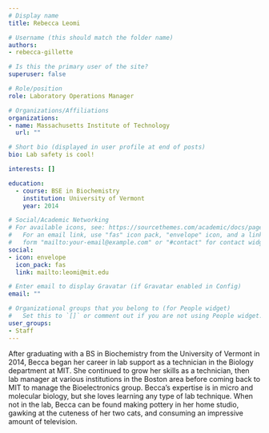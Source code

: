 ```yaml
---
# Display name
title: Rebecca Leomi

# Username (this should match the folder name)
authors:
- rebecca-gillette

# Is this the primary user of the site?
superuser: false

# Role/position
role: Laboratory Operations Manager

# Organizations/Affiliations
organizations:
- name: Massachusetts Institute of Technology
  url: ""

# Short bio (displayed in user profile at end of posts)
bio: Lab safety is cool!

interests: []

education:
  - course: BSE in Biochemistry
    institution: University of Vermont
    year: 2014

# Social/Academic Networking
# For available icons, see: https://sourcethemes.com/academic/docs/page-builder/#icons
#   For an email link, use "fas" icon pack, "envelope" icon, and a link in the
#   form "mailto:your-email@example.com" or "#contact" for contact widget.
social:
- icon: envelope
  icon_pack: fas
  link: mailto:leomi@mit.edu

# Enter email to display Gravatar (if Gravatar enabled in Config)
email: ""

# Organizational groups that you belong to (for People widget)
#   Set this to `[]` or comment out if you are not using People widget.
user_groups:
- Staff
---
```


After graduating with a BS in Biochemistry from the University of Vermont in 2014, Becca began her career in lab support as a technician in the Biology department at MIT. She continued to grow her skills as a technician, then lab manager at various institutions in the Boston area before coming back to MIT to manage the Bioelectronics group. Becca’s expertise is in micro and molecular biology, but she loves learning any type of lab technique. When not in the lab, Becca can be found making pottery in her home studio, gawking at the cuteness of her two cats, and consuming an impressive amount of television.
